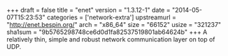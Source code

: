 +++
draft = false
title = "enet"
version = "1.3.12-1"
date = "2014-05-07T15:23:53"
categories = ['network-extra']
upstreamurl = "http://enet.bespin.org/"
arch = "x86_64"
size = "66152"
usize = "321237"
sha1sum = "9b5765298748ce6d0d1fa82537519801ab64624b"
+++
A relatively thin, simple and robust network communication layer on top of UDP.